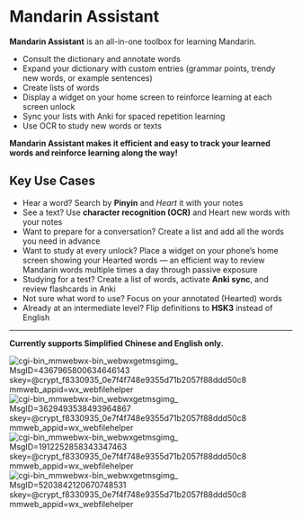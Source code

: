 # Mandarin Assistant

**Mandarin Assistant** is an all-in-one toolbox for learning Mandarin.

- Consult the dictionary and annotate words  
- Expand your dictionary with custom entries (grammar points, trendy new words, or example sentences)  
- Create lists of words  
- Display a widget on your home screen to reinforce learning at each screen unlock  
- Sync your lists with Anki for spaced repetition learning  
- Use OCR to study new words or texts  

**Mandarin Assistant makes it efficient and easy to track your learned words and reinforce learning along the way!**

## Key Use Cases

- Hear a word? Search by **Pinyin** and *Heart* it with your notes  
- See a text? Use **character recognition (OCR)** and Heart new words with your notes  
- Want to prepare for a conversation? Create a list and add all the words you need in advance  
- Want to study at every unlock? Place a widget on your phone’s home screen showing your Hearted words — an efficient way to review Mandarin words multiple times a day through passive exposure  
- Studying for a test? Create a list of words, activate **Anki sync**, and review flashcards in Anki  
- Not sure what word to use? Focus on your annotated (Hearted) words  
- Already at an intermediate level? Flip definitions to **HSK3** instead of English  

---

**Currently supports Simplified Chinese and English only.**

![_cgi-bin_mmwebwx-bin_webwxgetmsgimg__ MsgID=4367965800634646143 skey=@crypt_f8330935_0e7f4f748e9355d71b2057f88ddd50c8 mmweb_appid=wx_webfilehelper](https://github.com/user-attachments/assets/74d68355-94f5-4e92-9c69-43231d7f4115)
![_cgi-bin_mmwebwx-bin_webwxgetmsgimg__ MsgID=3629493538493964867 skey=@crypt_f8330935_0e7f4f748e9355d71b2057f88ddd50c8 mmweb_appid=wx_webfilehelper](https://github.com/user-attachments/assets/0a3d4734-4347-4cd5-9385-1a5cf812542c)
![_cgi-bin_mmwebwx-bin_webwxgetmsgimg__ MsgID=1912252858343347463 skey=@crypt_f8330935_0e7f4f748e9355d71b2057f88ddd50c8 mmweb_appid=wx_webfilehelper](https://github.com/user-attachments/assets/dcd35e8c-7792-41e9-a5a1-ae6ce8bac52c)
![_cgi-bin_mmwebwx-bin_webwxgetmsgimg__ MsgID=5203842120670748531 skey=@crypt_f8330935_0e7f4f748e9355d71b2057f88ddd50c8 mmweb_appid=wx_webfilehelper](https://github.com/user-attachments/assets/dded89d1-a0bd-4720-a7ab-b148b2d9b448)
